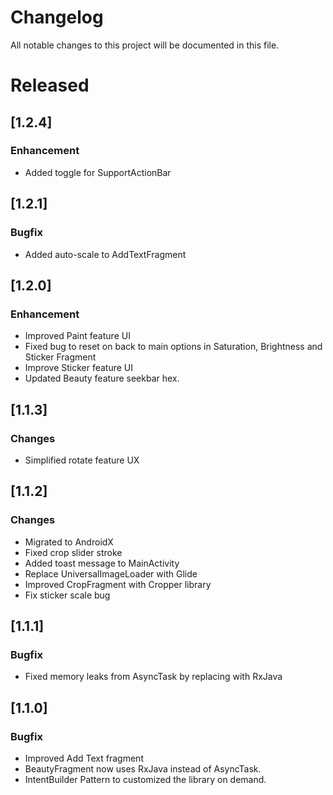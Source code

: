 # Changelog
All notable changes to this project will be documented in this file.

# Released

## [1.2.4]
### Enhancement
- Added toggle for SupportActionBar

## [1.2.1]
### Bugfix
- Added auto-scale to AddTextFragment

## [1.2.0]
### Enhancement 
- Improved Paint feature UI
- Fixed bug to reset on back to main options in Saturation, Brightness and Sticker Fragment
- Improve Sticker feature UI
- Updated Beauty feature seekbar hex.

## [1.1.3]
### Changes
- Simplified rotate feature UX

## [1.1.2]
### Changes
- Migrated to AndroidX
- Fixed crop slider stroke
- Added toast message to MainActivity
- Replace UniversalImageLoader with Glide
- Improved CropFragment with Cropper library
- Fix sticker scale bug

## [1.1.1]
### Bugfix
- Fixed memory leaks from AsyncTask by replacing with RxJava

## [1.1.0]
### Bugfix
- Improved Add Text fragment
- BeautyFragment now uses RxJava instead of AsyncTask.
- IntentBuilder Pattern to customized the library on demand.